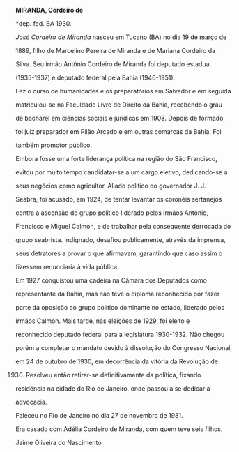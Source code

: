 **MIRANDA, Cordeiro de**



\*dep. fed. BA 1930.



*José Cordeiro de Miranda* nasceu em Tucano (BA) no dia 19 de março de

1889, filho de Marcelino Pereira de Miranda e de Mariana Cordeiro da

Silva. Seu irmão Antônio Cordeiro de Miranda foi deputado estadual

(1935-1937) e deputado federal pela Bahia (1946-1951).



Fez o curso de humanidades e os preparatórios em Salvador e em seguida

matriculou-se na Faculdade Livre de Direito da Bahia, recebendo o grau

de bacharel em ciências sociais e jurídicas em 1908. Depois de formado,

foi juiz preparador em Pilão Arcado e em outras comarcas da Bahia. Foi

também promotor público.



Embora fosse uma forte liderança política na região do São Francisco,

evitou por muito tempo candidatar-se a um cargo eletivo, dedicando-se a

seus negócios como agricultor. Aliado político do governador J. J.

Seabra, foi acusado, em 1924, de tentar levantar os coronéis sertanejos

contra a ascensão do grupo político liderado pelos irmãos Antônio,

Francisco e Miguel Calmon, e de trabalhar pela consequente derrocada do

grupo seabrista. Indignado, desafiou publicamente, através da imprensa,

seus detratores a provar o que afirmavam, garantindo que caso assim o

fizessem renunciaria à vida pública.



Em 1927 conquistou uma cadeira na Câmara dos Deputados como

representante da Bahia, mas não teve o diploma reconhecido por fazer

parte da oposição ao grupo político dominante no estado, liderado pelos

irmãos Calmon. Mais tarde, nas eleições de 1929, foi eleito e

reconhecido deputado federal para a legislatura 1930-1932. Não chegou

porém a completar o mandato devido à dissolução do Congresso Nacional,

em 24 de outubro de 1930, em decorrência da vitória da Revolução de

1930. Resolveu então retirar-se definitivamente da política, fixando

residência na cidade do Rio de Janeiro, onde passou a se dedicar à

advocacia.



Faleceu no Rio de Janeiro no dia 27 de novembro de 1931.



Era casado com Adélia Cordeiro de Miranda, com quem teve seis filhos.



Jaime Oliveira do Nascimento



